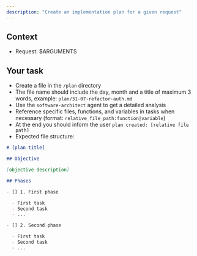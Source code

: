 ```yaml
---
description: "Create an implementation plan for a given request"
---
```


## Context

- Request: $ARGUMENTS

## Your task

- Create a file in the `/plan` directory
- The file name should include the day, month and a title of maximum 3 words, example: `plan/31-07-refactor-auth.md`
- Use the `software-architect` agent to get a detailed analysis
- Reference specific files, functions, and variables in tasks when necessary (format: `relative_file_path:function|variable`)
- At the end you should inform the user `plan created: [relative file path]`
- Expected file structure:

```markdown
# [plan title]

## Objective

[objective description]

## Phases

- [] 1. First phase

  - First task
  - Second task
  - ...

- [] 2. Second phase

  - First task
  - Second task
  - ...
```
